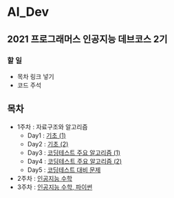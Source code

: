 # AI_Dev
## 2021 프로그래머스 인공지능 데브코스 2기

### 할 일
- 목차 링크 넣기
- 코드 주석

## 목차
- 1주차 : 자료구조와 알고리즘
  - Day1 : [기초 (1)](https://github.com/nsms556/AI_Dev/tree/main/Week1/Day1)
  - Day2 : [기초 (2)](https://github.com/nsms556/AI_Dev/tree/main/Week1/Day2)
  - Day3 : [코딩테스트 주요 알고리즘 (1)](https://github.com/nsms556/AI_Dev/tree/main/Week1/Day3)
  - Day4 : [코딩테스트 주요 알고리즘 (2)](https://github.com/nsms556/AI_Dev/tree/main/Week1/Day4)
  - Day5 : [코딩테스트 대비 문제](https://github.com/nsms556/AI_Dev/tree/main/Week1/Day5)
- 2주차 : [인공지능 수학](https://github.com/nsms556/AI_Dev/tree/main/Week2)
- 3주차 : [인공지능 수학, 파이썬](https://github.com/nsms556/AI_Dev/tree/main/Week3)